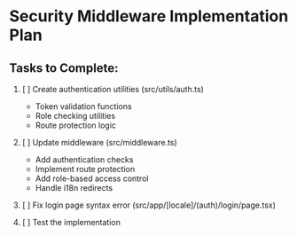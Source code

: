 # Security Middleware Implementation Plan

## Tasks to Complete:

1. [ ] Create authentication utilities (src/utils/auth.ts)
   - Token validation functions
   - Role checking utilities
   - Route protection logic

2. [ ] Update middleware (src/middleware.ts)
   - Add authentication checks
   - Implement route protection
   - Add role-based access control
   - Handle i18n redirects

3. [ ] Fix login page syntax error (src/app/[locale]/(auth)/login/page.tsx)

4. [ ] Test the implementation
